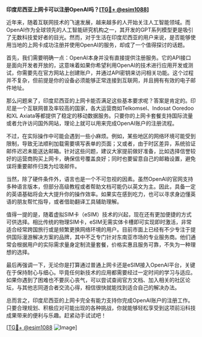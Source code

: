 **印度尼西亚上网卡可以注册OpenAI吗？[[TG💪+ @esim1088](https://t.me/s/esim1088)]**

近年来，随着互联网技术的飞速发展，越来越多的人开始关注人工智能领域。而OpenAI作为全球领先的人工智能研究机构之一，其开发的GPT系列模型更是吸引了无数科技爱好者的目光。然而，对于生活在印度尼西亚的用户来说，是否能够使用当地的上网卡成功注册并使用OpenAI的服务，却成了一个值得探讨的话题。

首先，我们需要明确一点：OpenAI本身并没有直接提供注册服务。它的API接口是面向开发者开放的，这意味着如果你希望利用OpenAI的技术进行应用开发或测试，你需要先在官方网站上创建账户，并通过API密钥来访问相关功能。这个过程并不复杂，但前提是你的设备必须能够正常连接到互联网，并且拥有有效的电子邮件地址。

那么问题来了，印度尼西亚的上网卡能否满足这些基本要求呢？答案是肯定的。印尼是一个互联网普及率较高的国家，各大运营商如Telkomsel、Indosat Ooredoo和XL Axiata等都提供了稳定的移动数据服务。只要你的上网卡套餐支持国际流量或者允许访问国外网站，理论上就可以用来完成OpenAI账户的注册流程。

不过，在实际操作中可能会遇到一些小麻烦。例如，某些地区的网络环境可能受到限制，导致无法顺利加载需要填写表单的页面；又或者，由于时区差异，系统验证邮件迟迟未能送达邮箱。针对这些问题，建议大家提前做好准备，比如选择信誉较好的运营商购买上网卡，确保信号覆盖良好；同时也要留意自己的邮箱设置，避免误将重要邮件归类为垃圾邮件。

当然，除了硬件条件外，语言也是一个不可忽视的因素。虽然OpenAI的官网支持多种语言版本，但部分高级教程或者帮助文档可能仍以英文为主。因此，具备一定的英语基础将会大大提升你的操作效率。如果实在感到吃力，也可以寻求身边懂英语的朋友帮忙指导，或者借助翻译工具辅助理解。

值得一提的是，随着虚拟SIM卡（eSIM）技术的兴起，现在还有更加便捷的方式可供选择。相比传统的物理SIM卡，eSIM无需实体卡槽即可实现即时激活，非常适合经常跨国旅行或是频繁更换网络环境的用户。目前市面上已经有不少专注于提供国际漫游解决方案的品牌，其中不乏专门针对东南亚市场的专业服务商。他们通常会根据用户的实际需求量身定制流量套餐，价格实惠且服务可靠，不失为一种理想的选择。

最后再强调一下，无论你是打算通过普通上网卡还是eSIM接入OpenAI平台，关键在于保持耐心与细心。毕竟任何新技术的应用都需要经过一定时间的学习与适应。如果你遇到了困难也不要灰心丧气，可以尝试查阅官方文档、加入相关的社区论坛，与其他志同道合者交流心得，相信很快就能找到适合自己的解决办法。

总而言之，印度尼西亚的上网卡完全有能力支持你完成OpenAI账户的注册工作。只要合理规划、积极应对可能出现的各种挑战，你就能够轻松享受到这项前沿科技成果带来的便利与乐趣。赶紧动手试试吧！

[[TG💪+ @esim1088](https://t.me/s/esim1088) ![Image](https://i.postimg.cc/4NQfJmqS/Snipaste-2025-05-13-00-14-12.png)]